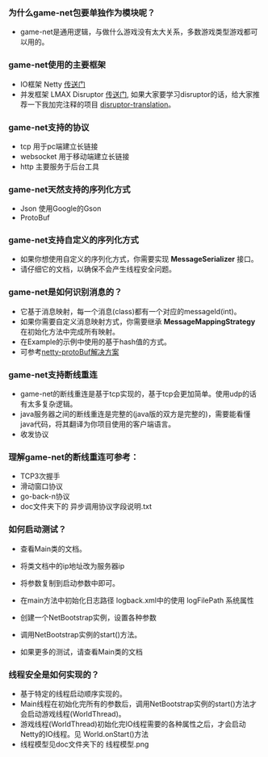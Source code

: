 ### 为什么game-net包要单独作为模块呢？
+ game-net是通用逻辑，与做什么游戏没有太大关系，多数游戏类型游戏都可以用的。

### game-net使用的主要框架
+ IO框架 Netty [传送门](https://github.com/netty/netty) 
+ 并发框架 LMAX Disruptor [传送门](https://github.com/LMAX-Exchange/disruptor),
如果大家要学习disruptor的话，给大家推荐一下我加完注释的项目
[disruptor-translation](https://github.com/hl845740757/disruptor-translation)。

### game-net支持的协议
+ tcp 用于pc端建立长链接
+ websocket 用于移动端建立长链接
+ http 主要服务于后台工具

### game-net天然支持的序列化方式
+ Json 使用Google的Gson
+ ProtoBuf

### game-net支持自定义的序列化方式
+ 如果你想使用自定义的序列化方式，你需要实现 **MessageSerializer** 接口。
+ 请仔细它的文档，以确保不会产生线程安全问题。

### game-net是如何识别消息的？
+ 它基于消息映射，每一个消息(class)都有一个对应的messageId(int)。
+ 如果你需要自定义消息映射方式，你需要继承 **MessageMappingStrategy** 在初始化方法中完成所有映射。
+ 在Example的示例中使用的基于hash值的方式。
+ 可参考[netty-protoBuf解决方案](https://github.com/hl845740757/netty-any-protobuf)


### game-net支持断线重连
+ game-net的断线重连是基于tcp实现的，基于tcp会更加简单。使用udp的话有太多复杂逻辑。
+ java服务器之间的断线重连是完整的(java版的双方是完整的)，需要能看懂java代码，将其翻译为你项目使用的客户端语言。
+ 收发协议

### 理解game-net的断线重连可参考：
+ TCP3次握手
+ 滑动窗口协议
+ go-back-n协议
+ doc文件夹下的 异步调用协议字段说明.txt

### 如何启动测试？
+ 查看Main类的文档。
+ 将类文档中的ip地址改为服务器ip
+ 将参数复制到启动参数中即可。

+ 在main方法中初始化日志路径 logback.xml中的使用 logFilePath 系统属性
+ 创建一个NetBootstrap实例，设置各种参数
+ 调用NetBootstrap实例的start()方法。
+ 如果更多的测试，请查看Main类的文档

### 线程安全是如何实现的？
+ 基于特定的线程启动顺序实现的。
+ Main线程在初始化完所有的参数后，调用NetBootstrap实例的start()方法才会启动游戏线程(WorldThread)。
+ 游戏线程(WorldThread)初始化完IO线程需要的各种属性之后，才会启动Netty的IO线程。见 World.onStart()方法
+ 线程模型见doc文件夹下的 线程模型.png